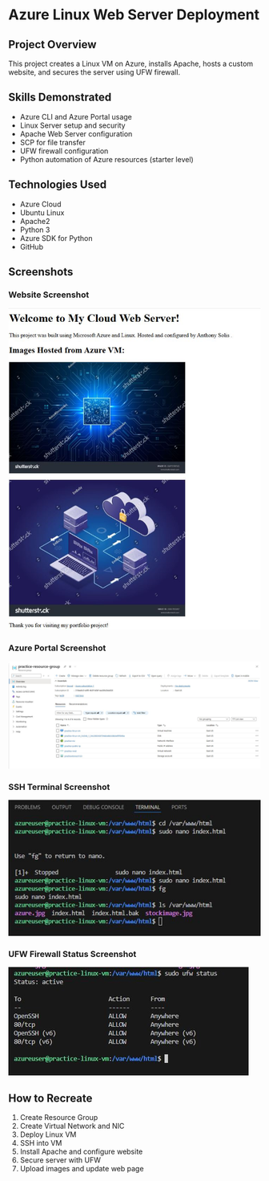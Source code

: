 # Azure Linux Web Server Deployment

## Project Overview
This project creates a Linux VM on Azure, installs Apache, hosts a custom website, and secures the server using UFW firewall.

## Skills Demonstrated
- Azure CLI and Azure Portal usage
- Linux Server setup and security
- Apache Web Server configuration
- SCP for file transfer
- UFW firewall configuration
- Python automation of Azure resources (starter level)

## Technologies Used
- Azure Cloud
- Ubuntu Linux
- Apache2
- Python 3
- Azure SDK for Python
- GitHub

## Screenshots

### Website Screenshot
![Website Screenshot](website-screenshot.jpg)

### Azure Portal Screenshot
![Azure Portal Screenshot](azure-portal-screenshot.jpg)

### SSH Terminal Screenshot
![SSH Terminal Screenshot](ssh-terminal-screenshot.jpg)

### UFW Firewall Status Screenshot
![UFW Firewall Screenshot](ufw-firewall-screenshot.jpg)


## How to Recreate
1. Create Resource Group
2. Create Virtual Network and NIC
3. Deploy Linux VM
4. SSH into VM
5. Install Apache and configure website
6. Secure server with UFW
7. Upload images and update web page
